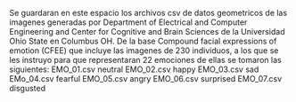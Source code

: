 Se guardaran en este espacio los archivos csv de datos geometricos de las imagenes generadas por Department of Electrical and Computer Engineering and Center for Cognitive and Brain Sciences de la Universidad Ohio State en Columbus OH.
De la base Compound facial expressions of emotion (CFEE) que incluye las imagenes de 230 individuos, a los que se les instruyo para que representaran 22 emociones de ellas se tomaron las siguientes:
     EMO_01.csv neutral
     EMO_02.csv happy
     EMO_03.csv sad
     EMo_04.csv fearful
     EMO_05.csv angry
     EMO_06.csv surprised
     EMO_07.csv disgusted
